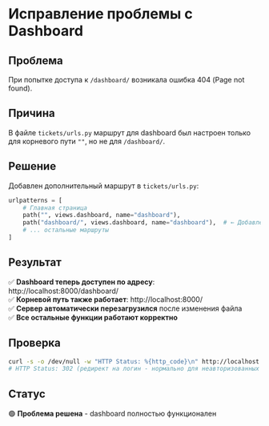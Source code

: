 # Исправление проблемы с Dashboard

## Проблема
При попытке доступа к `/dashboard/` возникала ошибка 404 (Page not found).

## Причина
В файле `tickets/urls.py` маршрут для dashboard был настроен только для корневого пути `""`, но не для `/dashboard/`.

## Решение
Добавлен дополнительный маршрут в `tickets/urls.py`:

```python
urlpatterns = [
    # Главная страница
    path("", views.dashboard, name="dashboard"),
    path("dashboard/", views.dashboard, name="dashboard"),  # ← Добавлено
    # ... остальные маршруты
]
```

## Результат
✅ **Dashboard теперь доступен по адресу**: http://localhost:8000/dashboard/  
✅ **Корневой путь также работает**: http://localhost:8000/  
✅ **Сервер автоматически перезагрузился** после изменения файла  
✅ **Все остальные функции работают корректно**

## Проверка
```bash
curl -s -o /dev/null -w "HTTP Status: %{http_code}\n" http://localhost:8000/dashboard/
# HTTP Status: 302 (редирект на логин - нормально для неавторизованных пользователей)
```

## Статус
🟢 **Проблема решена** - dashboard полностью функционален
